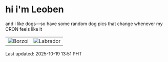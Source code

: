 # hi i'm Leoben

and i like dogs—so have some random dog pics that change whenever my CRON feels like it

|  |  |
|--------|----------|
| ![Borzoi](https://random-dog-vercel.vercel.app/api/random-borzoi?v=1760853097) | ![Labrador](https://random-dog-vercel.vercel.app/api/random-labrador?v=1760853097) |

Last updated: 2025-10-19 13:51 PHT
